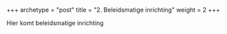 +++
archetype = "post"
title = "2. Beleidsmatige inrichting"
weight = 2
+++

Hier komt beleidsmatige inrichting
